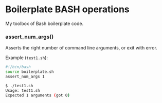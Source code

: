 Boilerplate BASH operations
===========================

My toolbox of Bash boilerplate code.

### assert_num_args()

Asserts the right number of command line arguments, or exit with error.

Example (`test1.sh`): 

```bash
#!/bin/bash
source boilerplate.sh
assert_num_args 1
```

```bash
$ ./test1.sh
Usage: test1.sh
Expected 1 arguments (got 0)
```



